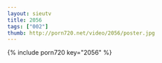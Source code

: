```yaml
--- 
layout: sieutv
title: 2056
tags: ["002"]
thumb: http://porn720.net/video/2056/poster.jpg
---
```

{% include porn720 key="2056" %} 
